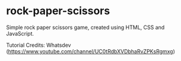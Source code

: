 # rock-paper-scissors
Simple rock paper scissors game, created using HTML, CSS and JavaScript.

Tutorial Credits: Whatsdev (https://www.youtube.com/channel/UC0tRdbXVDbhaRvZPKsRgmxg)
